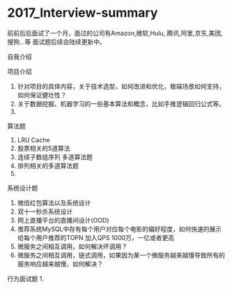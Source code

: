 # 2017_Interview-summary

前前后后面试了一个月，面过的公司有Amazon,微软,Hulu, 腾讯,阿里,京东,美团,搜狗...等
面试题后续会陆续更新中。

自我介绍

项目介绍
1. 针对项目的具体内容，关于技术选型，如何改进和优化，极端场景如何支持，如何保证健壮性？
2. 关于数据挖掘、机器学习的一些基本算法和概念，比如手推逻辑回归公式等。
3.

算法题
1. LRU Cache
2. 股票相关的5道算法
3. 连续子数组序列 多道算法题
4. 排列相关的多道算法题
5. 

系统设计题
1. 微信红包算法以及系统设计
2. 双十一秒杀系统设计
3. 网上直播平台的直播间设计(OOD)
4. 推荐系统MySQL中存有每个用户对应每个电影的偏好程度，如何快速的展示给每个用户推荐的TOPN
   加入QPS 1000万，一亿或者更高
5. 微服务之间相互调用，如何解决环调用？
6. 微服务之间相互调用，链式调用，如果因为某一个微服务越来越慢导致所有的服务响应越来越慢，如何解决？

行为面试题
1.
